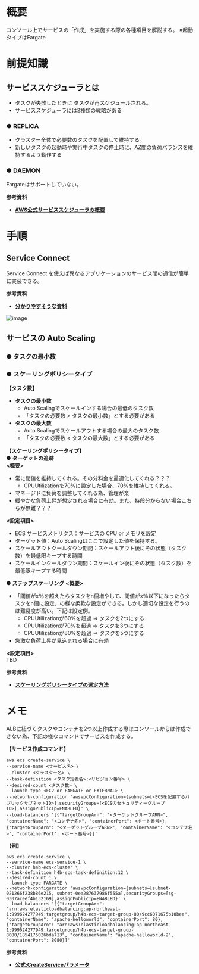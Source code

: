 # 概要
コンソール上でサービスの「作成」を実施する際の各種項目を解説する。
※起動タイプはFargate

# 前提知識
## サービススケジューラとは
- タスクが失敗したときに タスクが再スケジュールされる。
- サービススケジューラには2種類の戦略がある

### ● REPLICA 
- クラスター全体で必要数のタスクを配置して維持する。
- 新しいタスクの起動時や実行中タスクの停止時に、AZ間の負荷バランスを維持するよう動作する

### ● DAEMON 
Fargateはサポートしていない。

**参考資料**  
- [**AWS公式サービススケジューラの概要**](https://docs.aws.amazon.com/ja_jp/AmazonECS/latest/developerguide/ecs_services.html#service_scheduler)

# 手順
## Service Connect
Service Connect を使えば異なるアプリケーションのサービス間の通信が簡単に実装できる。

**参考資料**  
- [**分かりやすそうな資料**](https://speakerdeck.com/iselegant/a-new-way-to-connect-services-with-ecs-service-connect?slide=25)

![image](https://github.com/adgjmptwgw/aws-practice/assets/66456130/aa48383a-683f-477a-b76d-ebc4bd7411f5)


## サービスの Auto Scaling
### ● タスクの最小数


### ● スケーリングポリシータイプ
**【タスク数】**  
- **タスクの最小数**
  - Auto Scalingでスケールインする場合の最低のタスク数
  - 「タスクの必要数 > タスクの最小数」とする必要がある
- **タスクの最大数**
  - Auto Scalingでスケールアウトする場合の最大のタスク数
  - 「タスクの必要数 < タスクの最大数」とする必要がある

**【スケーリングポリシータイプ】**  
**● ターゲットの追跡**  
**<概要>**
- 常に閾値を維持してくれる。その分料金を最適化してくれる？？？
  - CPUUtilizationを70%に設定した場合、70%を維持してくれる。
- マネージドに負荷を調整してくれる為、管理が楽
- 緩やかな負荷上昇が想定される場合に有効。また、特段分からない場合こちらが無難？？？

**<設定項目>**  
- ECS サービスメトリクス：サービスの CPU or メモリを設定
- ターゲット値：Auto Scalingはここで設定した値を保持する。
- スケールアウトクールダウン期間：スケールアウト後にその状態（タスク数）を最低限キープする時間
- スケールインクールダウン期間：スケールイン後にその状態（タスク数）を最低限キープする時間

**● ステップスケーリング**
**<概要>**  
- 「閾値がx％を超えたらタスクをn個増やして、閾値がx％以下になったらタスクをn個に設定」の様な柔軟な設定ができる。しかし適切な設定を行うのは難易度が高い。下記は設定例。
  - CPUUtilizationが60%を超過 => タスクを2つにする
  - CPUUtilizationが70%を超過 => タスクを3つにする
  - CPUUtilizationが80%を超過 => タスクを5つにする
- 急激な負荷上昇が見込まれる場合に有効

**<設定項目>**  
TBD

**参考資料**  
- [**スケーリングポリシータイプの選定方法**](https://zenn.dev/techno_koki/scraps/5f7cc375adba01)


# メモ
ALBに紐づくタスクやコンテナを2つ以上作成する際はコンソールからは作成できない為、下記の様なコマンドでサービスを作成する。

**【サービス作成コマンド】**
```
aws ecs create-service \
--service-name <サービス名> \
--cluster <クラスター名> \
--task-definition <タスク定義名>:<リビジョン番号> \
--desired-count <タスク数> \
--launch-type <EC2 or FARGATE or EXTERNAL> \
--network-configuration 'awsvpcConfiguration={subnets=[<ECSを配置するパブリックサブネットID>],securityGroups=[<ECSのセキュリティーグループID>],assignPublicIp=ENABLED}' \
--load-balancers '[{"targetGroupArn": "<ターゲットグループARN>", "containerName": "<コンテナ名>", "containerPort": <ポート番号>},{"targetGroupArn": "<ターゲットグループARN>", "containerName": "<コンテナ名>", "containerPort": <ポート番号>}]'
```

**【例】**
```
aws ecs create-service \
--service-name ecs-service-1 \
--cluster h4b-ecs-cluster \
--task-definition h4b-ecs-task-definition:12 \
--desired-count 1 \
--launch-type FARGATE \
--network-configuration 'awsvpcConfiguration={subnets=[subnet-021266f238b86e215, subnet-0ea287637986f555a],securityGroups=[sg-0307aceef4b132169],assignPublicIp=ENABLED}' \
--load-balancers '[{"targetGroupArn": "arn:aws:elasticloadbalancing:ap-northeast-1:999624277949:targetgroup/h4b-ecs-target-group-80/9cc6071675b10bee", "containerName": "apache-helloworld", "containerPort": 80},{"targetGroupArn": "arn:aws:elasticloadbalancing:ap-northeast-1:999624277949:targetgroup/h4b-ecs-target-group-8080/1854175026bda713", "containerName": "apache-helloworld-2", "containerPort": 8080}]'
```

**参考資料**  
- [**公式:CreateServiceパラメータ**](https://docs.aws.amazon.com/ja_jp/AmazonECS/latest/APIReference/API_CreateService.html)
